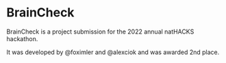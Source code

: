 # BrainCheck
BrainCheck is a project submission for the 2022 annual natHACKS hackathon. 

It was developed by @foximler and @alexciok and was awarded 2nd place.
